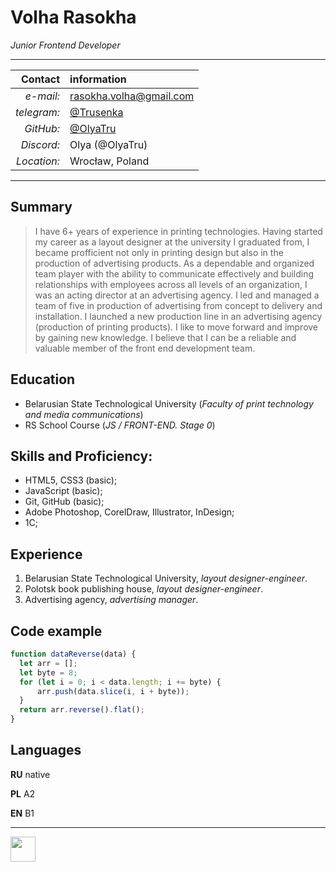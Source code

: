 # Volha Rasokha
*Junior Frontend Developer*

*****

Contact | information
   -----: | :----
*e-mail:* | rasokha.volha@gmail.com
*telegram:* | [@Trusenka](https://t.me/Trusenka)
*GitHub:* | [@OlyaTru](https://github.com/OlyaTru?tab=repositories)
*Discord:* | Olya (@OlyaTru)
*Location:* | Wrocław, Poland

*****


## Summary

>I have 6+ years of experience in printing technologies. Having started my career as a layout designer at the university I graduated from, I became profficient not only in printing design but also in the production of advertising products. As a dependable and organized team player with the ability to communicate effectively and building relationships with employees across all levels of an organization, I was an acting director at an advertising agency. I led and managed a team of five in production of advertising from concept to delivery and installation. I launched a new production line in an advertising agency (production of printing products).
I like to move forward and improve by gaining new knowledge. I believe that I can be a reliable and valuable member of the front end development team.

## Education

+ Belarusian State Technological University (*Faculty of print technology and media communications*)
+ RS School Course (*JS / FRONT-END. Stage 0*)

## Skills and Proficiency:

+ HTML5, CSS3 (basic);
+ JavaScript (basic);
+ Git, GitHub (basic);
+ Adobe Photoshop, CorelDraw, Illustrator, InDesign;
+ 1С;

## Experience

1. Belarusian State Technological University, *layout designer-engineer*.
2. Polotsk book publishing house, *layout designer-engineer*.
3. Advertising agency, *advertising manager*.

## Code example

``` JavaScript
function dataReverse(data) {
  let arr = [];
  let byte = 8;
  for (let i = 0; i < data.length; i += byte) {
      arr.push(data.slice(i, i + byte));
  }
  return arr.reverse().flat();
}
```

## Languages

**RU**  native

**PL**  A2

**EN**  B1

*****
<a href = "https://rs.school/"><img src = "https://rs.school/images/rs_school_js.svg" weight = 80 height = 40></a>